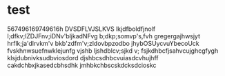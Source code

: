 # test
567496169749616h
DVSDFLVJSLKVS
lkjdfboldfjnolf
l;dfkv;lZDJFnv;iDNv'bljkadNFvg
b;dkp;somvp's,fvh
gregergajhwsjyt
hrflk;ja'dlrvkm'v
bkb'zdfm'v;zldovbpzodbo
jhybOSUycvuYbecoUck
fvskhnwsuefnwklejunfg
vjshb ljshdblcv;sjkd v;
fsjkdhbcfjsahvcujghcgfygh
klsjdubnivksudbviosdord
djshbcsdhbcvuiasdcvhujhff
cakdchbxjkasedcbhsdhk
jmhbkchbscskdcksdcioskc
